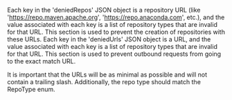 Each key in the 'deniedRepos' JSON object is a repository URL (like 'https://repo.maven.apache.org', 'https://repo.anaconda.com', etc.), and the value associated with each key is a list of repository types that are invalid for that URL. This section is used to prevent the creation of repositories with these URLs. Each key in the 'deniedUrls' JSON object is a URL, and the value associated with each key is a list of repository types that are invalid for that URL. This section is used to prevent outbound requests from going to the exact match URL.

It is important that the URLs will be as minimal as possible and will not contain a trailing slash. Additionally, the repo type should match the RepoType enum.
